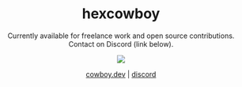 <h1 align="center">
  hexcowboy
</h1>

<p align="center">
Currently available for freelance work and open source contributions. Contact on Discord (link below).
</p>

<p align="center">
  <img src="https://github-readme-stats.vercel.app/api?username=hexcowboy&theme=dark" />
</p>

<p align="center">
  <a href="https://cowboy.dev/" target="_blank">cowboy.dev</a> | <a href="https://discordapp.com/users/418557177825853443">discord</a>
</p>
